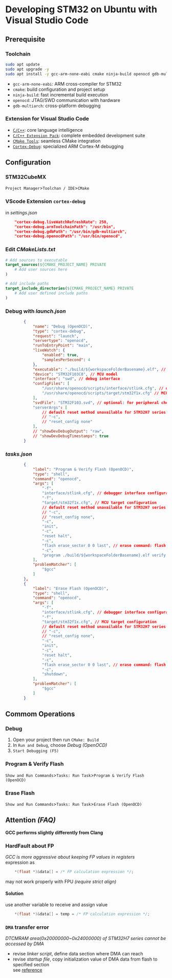# Developing STM32 on Ubuntu with Visual Studio Code
## Prerequisite
### Toolchain
```bash
sudo apt update
sudo apt upgrade -y
sudo apt install -y gcc-arm-none-eabi cmake ninja-build openocd gdb-multiarch
```
- `gcc-arm-none-eabi`: ARM cross-compiler for STM32
- `cmake`: build configuration and project setup
- `ninja-build`: fast incremental build execution
- `openocd`: JTAG/SWD communication with hardware
- `gdb-multiarch`: cross-platform debugging
### Extension for Visual Studio Code
- [`C/C++`](https://marketplace.visualstudio.com/items?itemName=ms-vscode.cpptools): core language intelligence
- [`C/C++ Extension Pack`](https://marketplace.visualstudio.com/items?itemName=ms-vscode.cpptools-extension-pack): complete embedded development suite
- [`CMake Tools`](https://marketplace.visualstudio.com/items?itemName=ms-vscode.cmake-tools): seamless CMake integration
- [`Cortex-Debug`](https://marketplace.visualstudio.com/items?itemName=marus25.cortex-debug): specialized ARM Cortex-M debugging
## Configuration
### STM32CubeMX
`Project Manager`>`Toolchan / IDE`>`CMake`
### VScode Extension `cortex-debug`
in *settings.json*
```json
    "cortex-debug.liveWatchRefreshRate": 250,
    "cortex-debug.armToolchainPath": "/usr/bin",
    "cortex-debug.gdbPath": "/usr/bin/gdb-multiarch",
    "cortex-debug.openocdPath": "/usr/bin/openocd",
```
### Edit *CMakeLists.txt*
```cmake
# Add sources to executable
target_sources(${CMAKE_PROJECT_NAME} PRIVATE
    # Add user sources here
)

# Add include paths
target_include_directories(${CMAKE_PROJECT_NAME} PRIVATE
    # Add user defined include paths
)
```
### Debug with *launch.json*
```json
        {
            "name": "Debug (OpenOCD)",
            "type": "cortex-debug",
            "request": "launch",
            "servertype": "openocd",
            "runToEntryPoint": "main",
            "liveWatch": {
                "enabled": true,
                "samplesPerSecond": 4
            },
            "executable": "./build/${workspaceFolderBasename}.elf", // ELF file path
            "device": "STM32F103C8", // MCU model
            "interface": "swd", // debug interface
            "configFiles": [
                "/usr/share/openocd/scripts/interface/stlink.cfg", // debugger interface configuration
                "/usr/share/openocd/scripts/target/stm32f1x.cfg" // MCU target configuration
            ],
            "svdFile": "STM32F103.svd", // optional: for peripheral check
            "serverArgs": [
                // default reset method unavailable for STM32H7 series        
                // "-c",
                // "reset_config none"
            ],
            // "showDevDebugOutput": "raw",
            // "showDevDebugTimestamps": true
        }
```
### *tasks.json*
```json
        {
            "label": "Program & Verify Flash (OpenOCD)",
            "type": "shell",
            "command": "openocd",
            "args": [
                "-f",
                "interface/stlink.cfg", // debugger interface configuration
                "-f",
                "target/stm32f1x.cfg", // MCU target configuration
                // default reset method unavailable for STM32H7 series        
                // "-c",
                // "reset_config none",
                "-c",
                "init",
                "-c",
                "reset halt",
                "-c", 
                "flash erase_sector 0 0 last", // erase command: flash erase_sector <bank> <first_sector> <last_sector>
                "-c",
                "program ./build/${workspaceFolderBasename}.elf verify reset exit",
            ],
            "problemMatcher": [
                "$gcc"
            ]
        },
        {
            "label": "Erase Flash (OpenOCD)",
            "type": "shell",
            "command": "openocd",
            "args": [
                "-f",
                "interface/stlink.cfg", // debugger interface configuration
                "-f",
                "target/stm32f1x.cfg", // MCU target configuration
                // default reset method unavailable for STM32H7 series        
                // "-c",
                // "reset_config none",
                "-c",
                "init",
                "-c",
                "reset halt",
                "-c",
                "flash erase_sector 0 0 last", // erase command: flash erase_sector <bank> <first_sector> <last_sector>
                "-c",
                "shutdown",
            ],
            "problemMatcher": [
                "$gcc"
            ]
        }
```
## Commom Operations
### Debug
1. Open your project then run `CMake: Build`
2. In `Run and Debug`, choose *Debug (OpenOCD)*
3. `Start Debugging (F5)`
### Program & Verify Flash
`Show and Run Commands`>`Tasks: Run Task`>`Program & Verify Flash (OpenOCD)`
### Erase Flash
`Show and Run Commands`>`Tasks: Run Task`>`Erase Flash (OpenOCD)`
## Attention *(FAQ)*
**GCC performs slightly differently from Clang**
### HardFault about FP
*GCC is more aggressive about keeping FP values in registers*  
expression as
```C
    *(float *)&data[] = /* FP calculation expression */;
```
may not work properly with FPU *(require strict align)*
#### Solution
use another variable to receive and assign value
```C
    *(float *)&data[] = temp = /* FP calculation expression */;
```
### `DMA` transfer error
*DTCMRAM area(0x20000000~0x24000000) of STM32H7 series cannot be accessed by DMA*
- revise *linker script*, define data section where DMA can reach
- revise *startup file*, copy initialization value of DMA data from flash to specified section  
see [reference](https://github.com/UESTC-LIMITI/pushshot/commit/2589e23b484a350432268ed21b9a0c651cb40f9c)